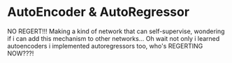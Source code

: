 #   AutoEncoder & AutoRegressor
NO REGERT!!!
Making a kind of network that can self-supervise,
wondering if i can add this mechanism to other networks...
Oh wait not only i learned autoencoders i implemented autoregressors too,
who's REGERTING NOW???!
